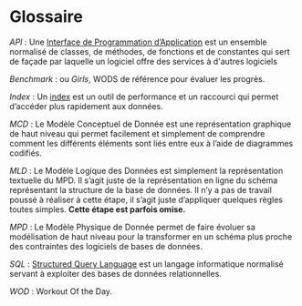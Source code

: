 # Glossaire

*API* : Une [Interface de Programmation d’Application](https://fr.wikipedia.org/wiki/Interface_de_programmation) est un ensemble normalisé de classes, de méthodes, de fonctions et de constantes qui sert de façade par laquelle un logiciel offre des services à d'autres logiciels  

*Benchmark* : ou *Girls*, WODS de référence pour évaluer les progrès.  


*Index* : Un [index](https://www.base-de-donnees.com/index/) est un outil de performance et un raccourci qui permet d’accéder plus rapidement aux données. 


*MCD* : Le Modèle Conceptuel de Donnée est une représentation graphique de haut niveau qui permet facilement et simplement de comprendre comment les différents éléments sont liés entre eux à l’aide de diagrammes codifiés.  


*MLD* : Le Modèle Logique des Données est simplement la représentation textuelle du MPD. Il s’agit juste de la représentation en ligne du schéma représentant la structure de la base de données. Il n’y a pas de travail poussé à réaliser à cette étape, il s’agit juste d’appliquer quelques règles toutes simples. **Cette étape est parfois omise.**  


*MPD* : Le Modèle Physique de Donnée permet de faire évoluer sa modélisation de haut niveau pour la transformer en un schéma plus proche des contraintes des logiciels de bases de données.  



*SQL* : [Structured Query Language](https://fr.wikipedia.org/wiki/Structured_Query_Language) est un langage informatique normalisé servant à exploiter des bases de données relationnelles.  

*WOD* : Workout Of the Day.